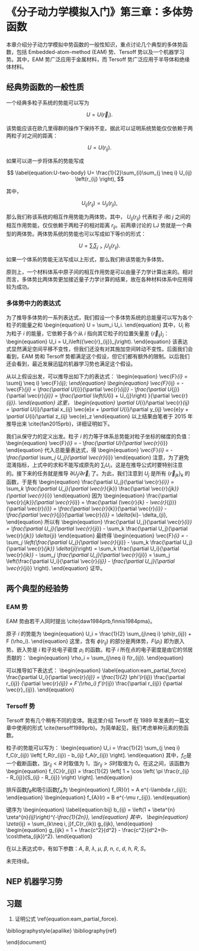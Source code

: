 
# 《分子动力学模拟入门》第三章：多体势函数

本章介绍分子动力学模拟中势函数的一般性知识，重点讨论几个典型的多体势函数，包括 Embedded-atom-method (EAM) 势、Tersoff 势以及一个机器学习势。其中，EAM 势广泛应用于金属材料，而 Tersoff 势广泛应用于半导体和绝缘体材料。


## 经典势函数的一般性质

一个经典多粒子系统的势能可以写为

$$
U=U(\vec{r}_{i}).
$$

该势能应该在欧几里得群的操作下保持不变。据此可以证明系统势能仅仅依赖于两两粒子对之间的距离：

$$
U=U\left(r_{ij} \right).
$$

如果可以进一步将体系的势能写成

$$
\label{equation:U-two-body}
U= \frac{1}{2}\sum_{i}\sum_{j \neq i} U_{ij} \left(r_{ij} \right),
$$

其中，

$$
U_{ij} \left(r_{ij} \right) = U_{ji} \left(r_{ji} \right),
$$

那么我们称该系统的相互作用势能为两体势。其中， $U_{ij} \left(r_{ij} \right)$ 代表粒子 $i$和 $j$ 之间的相互作用势能，仅仅依赖于两粒子的相对距离 $r_{ij}$。前两章讨论的 LJ 势就是一个典型的两体势。两体势系统的势能也可以写成如下等价的形式：

$$
U= \sum_{i}\sum_{j > i} U_{ij} \left(r_{ij} \right).
$$

如果一个体系的势能无法写成以上形式，那么我们称该势能为多体势。

原则上，一个材料体系中原子间的相互作用势是可以由量子力学计算出来的。相对而言，多体势比两体势更加接近量子力学计算的结果，故在各种材料体系中应用得较为成功。

### 多体势中力的表达式

为了推导多体势的一系列表达式，我们假设一个多体势系统的总能量可以写为各个粒子的能量之和
\begin{equation}
U = \sum_i U_i.
\end{equation}
其中，$U_i$ 称为粒子 $i$ 的能量，它依赖于各个从 $i$ 指向其它粒子的位置矢量差 $\{\vec{r}_{ij}\}_j$：
\begin{equation}
U_i = U_i\left(\{\vec{r}_{ij}\}_j\right).
\end{equation}
该表达式显然满足空间平移不变性，但我们还没有对其施加空间转动不变性。后面我们会看到，EAM 势和 Tersoff 势都满足这个假设，但它们都有额外的限制。以后我们还会看到，最近发展迅猛的机器学习势也满足这个假设。

从以上假设出发，可以推导出如下力的表达式：
\begin{equation}
\vec{F}_{i} = \sum_{j \neq i} \vec{F}_{ij};
\end{equation}
\begin{equation}
\vec{F}_{ij} = - \vec{F}_{ji} =
\frac{\partial U_{i}}{\partial \vec{r}_{ij}} -
\frac{\partial U_{j}}{\partial \vec{r}_{ji}} =
\frac{\partial \left(U_{i} + U_{j}\right) }{\partial \vec{r}_{ij}}.
\end{equation}
这里，
\begin{equation}
\partial U_{i}/\partial \vec{r}_{ij} =
\partial U_{i}/\partial x_{ij} \vec{e}_x +
\partial U_{i}/\partial y_{ij} \vec{e}_y +
\partial U_{i}/\partial z_{ij} \vec{e}_z
\end{equation}
以上结果由笔者于 2015 年推导出来 \cite{fan2015prb}，详细证明如下。

我们从保守力的定义出发。粒子 $i$ 的力等于体系总势能对粒子坐标的梯度的负值：
\begin{equation}
\vec{F}_{i} = - \frac{\partial U}{\partial \vec{r}_{i}}
\end{equation}
代入总能量表达式，得
\begin{equation}
\vec{F}_{i} = - \frac{\partial \sum_j U_j}{\partial \vec{r}_{i}}
\end{equation}
注意，为了避免混淆指标，上式中的求和不能写成原先的 $\sum_i U_i$，这是在推导公式时要特别注意的。接下来的任务就是推导 $\partial U_j/\partial \vec{r}_i$ 了。为此，我们注意到 $U_{j}$ 是所有 $\{\vec{r}_{jk}\}_k$ 的函数，于是有
\begin{equation}
    \frac{\partial U_j}{\partial \vec{r}_{i}} = \sum_k \frac{\partial U_j}{\partial \vec{r}_{jk}} \frac{\partial \vec{r}_{jk}}{\partial \vec{r}_{i}}
\end{equation}
因为
\begin{equation}
\frac{\partial \vec{r}_{jk}}{\partial \vec{r}_{i}} = \frac{\partial (\vec{r}_{k} - \vec{r}_{j})}{\partial \vec{r}_{i}} = \frac{\partial \vec{r}_{k}}{\partial \vec{r}_{i}} - \frac{\partial \vec{r}_{j}}{\partial \vec{r}_{i}} = \delta_{ki}-
\delta_{ji},
\end{equation}
所以有
\begin{equation}
    \frac{\partial U_j}{\partial \vec{r}_{i}} =  \frac{\partial U_j}{\partial \vec{r}_{ji}} - \sum_k \frac{\partial U_j}{\partial \vec{r}_{jk}} \delta_{ji}
\end{equation}
最终得
\begin{equation}
\vec{F}_{i} = - \sum_j \left(\frac{\partial U_j}{\partial \vec{r}_{ji}} - \sum_k \frac{\partial U_j}{\partial \vec{r}_{jk}} \delta_{ji}\right) = \sum_k \frac{\partial U_i}{\partial \vec{r}_{ik}} - \sum_j \frac{\partial U_j}{\partial \vec{r}_{ji}}
= \sum_j \left(\frac{\partial U_i}{\partial \vec{r}_{ij}} - \frac{\partial U_j}{\partial \vec{r}_{ji}} \right).
\end{equation}
证毕。

## 两个典型的经验势

### EAM 势

EAM 势由若干人同时提出 \cite{daw1984prb,finnis1984pma}。

原子 $i$ 的势能为
\begin{equation}
U_i = \frac{1}{2} \sum_{j\neq i} \phi(r_{ij}) + F (\rho_i).
\end{equation}
这里，含有 $\phi(r_{ij})$ 的部分是两体势，$F(\rho_i)$ 即为嵌入势。嵌入势是 $i$ 粒子处电子密度 $\rho_i$ 的函数。粒子 $i$ 所在点的电子密度是由它的邻居贡献的：
\begin{equation}
\rho_i = \sum_{j\neq i} f(r_{ij}).
\end{equation}


可以推导如下表达式：
\begin{equation}
\label{equation:eam_partial_force}
\frac{\partial U_i}{\partial \vec{r}_{ij}}
= \frac{1}{2}  \phi'(r_{ij})  \frac{\partial r_{ij}} {\partial \vec{r}_{ij}} +
F'(\rho_i)  f'(r_{ij}) \frac{\partial r_{ij}} {\partial \vec{r}_{ij}}.
\end{equation}

### Tersoff 势

Tersoff 势有几个稍有不同的变体。我这里介绍 Tersoff 在 1989 年发表的一篇文章中使用的形式 \cite{tersoff1989prb}。为简单起见，我们考虑单种元素的势函数。

粒子$i$的势能可以写为：
\begin{equation}
U_i =  \frac{1}{2} \sum_{j \neq i} f_C(r_{ij}) \left[ f_R(r_{ij}) - b_{ij} f_A(r_{ij}) \right].
\end{equation}
其中，$f_{C}$是一个截断函数，当$r_{ij}<R$ 时取值为 1，当$r_{ij}>S$时取值为 0。在这之间，该函数为
\begin{equation}
f_{C}(r_{ij}) = \frac{1}{2}
\left[
1 + \cos \left( \pi \frac{r_{ij} - R_{ij}}{S_{ij} - R_{ij}} \right)
\right].
\end{equation}

排斥函数$f_{R}$和吸引函数$f_{A}$为
\begin{equation}
f_{R}(r) = A e^{-\lambda r_{ij}};
\end{equation}
\begin{equation}
f_{A}(r) = B e^{-\mu r_{ij}}.
\end{equation}

键序为
\begin{equation}
\label{equation:bij}
b_{ij} = \left(1 + \beta^{n} \zeta^{n}_{ij}\right)^{-\frac{1}{2n}},
\end{equation}
其中，
\begin{equation}
\zeta_{ij} = \sum_{k\neq i, j}f_C(r_{ik}) g_{ijk},
\end{equation}
\begin{equation}
g_{ijk} = 1 + \frac{c^2}{d^2} - \frac{c^2}{d^2+(h-\cos\theta_{ijk})^2}.
\end{equation}

在以上表达式中，有如下参数：$A$, $B$, $\lambda$, $\mu$, $\beta$, $n$, $c$, $d$, $h$, $R$, $S$。

未完待续。

## NEP 机器学习势

## 习题

1. 证明公式 \ref{equation:eam_partial_force}.

\bibliographystyle{apalike}
\bibliography{ref}

\end{document}
